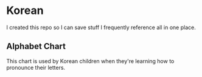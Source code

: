 # Korean
I created this repo so I can save stuff I frequently reference all in one place.

## Alphabet Chart
This chart is used by Korean children when they're learning how to pronounce their letters.
